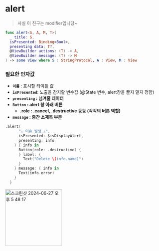 # alert

> 사실 이 친구는 modifier입니당~
> 

```swift
func alert<S, A, M, T>(
  _ title: S,
  isPresented: Binding<Bool>,
  presenting data: T?,
  @ViewBuilder actions: (T) -> A,
  @ViewBuilder message: (T) -> M
) -> some View where S : StringProtocol, A : View, M : View
```

### 필요한 인자값

- **`이름`** : 표시할 타이틀 값
- **`isPresented`**: 노출을 감지할 변수값 (@State 변수, alert창을 끌지 말지 정함)
- **`presenting` : 넘겨줄 데이터**
- **`Button` : alert 창 아래 버튼**
    - **.role : .cancel, .destructive 등등 (각각의 버튼 역할)**
- **`message` : 중간 소제목 부분**

```swift
.alert(
      "⚠️ 이슈 발생 ⚠️",
      isPresented: $isDisplayAlert,
      presenting: info
    ) { info in
      Button(role: .destructive) {
      } label: {
        Text("Delete \(info.name)")
      }
    } message: { info in
      Text(info.error)
    }
  }

```
<img width="182" alt="스크린샷 2024-06-27 오후 5 48 17" src="https://github.com/HELLOHIDI/SwiftUILab/assets/54922625/7ed6486e-444f-40ec-9b77-db20ea14abbb">
